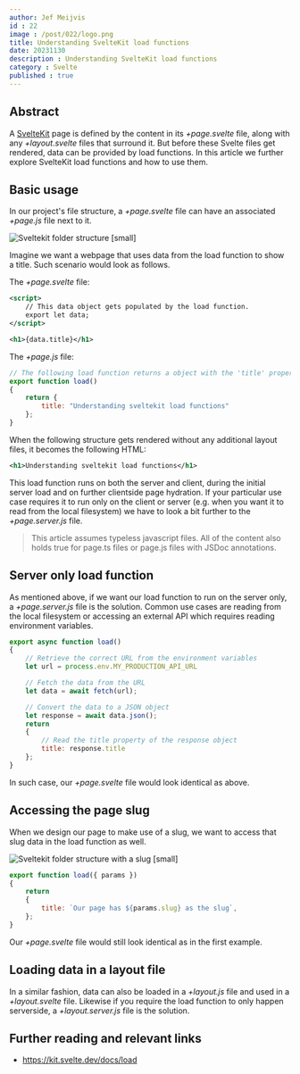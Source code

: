 ```yaml
---
author: Jef Meijvis
id : 22
image : /post/022/logo.png
title: Understanding SvelteKit load functions
date: 20231130
description : Understanding SvelteKit load functions
category : Svelte
published : true
---
```


## Abstract
A [SvelteKit](https://kit.svelte.dev/) page is defined by the content in its *+page.svelte* file, along with any *+layout.svelte* files that surround it. 
But before these Svelte files get rendered, data can be provided by load functions. In this article we further explore SvelteKit load functions and how to use them.  

## Basic usage
In our project's file structure, a *+page.svelte* file can have an associated *+page.js* file next to it. 

![Sveltekit folder structure [small]](/static/post/022/folder-structure.png)


Imagine we want a webpage that uses data from the load function to show a title. 
Such scenario would look as follows.

The *+page.svelte* file:
```xml
<script>
    // This data object gets populated by the load function.
	export let data;
</script>

<h1>{data.title}</h1>
```

The *+page.js* file:

```js
// The following load function returns a object with the 'title' property.
export function load() 
{
	return {
		title: "Understanding sveltekit load functions" 
	};
}
```

When the following structure gets rendered without any additional layout files, it becomes the following HTML:
```xml
<h1>Understanding sveltekit load functions</h1>
```

This load function runs on both the server and client, during the initial server load and on further clientside page hydration. 
If your particular use case requires it to run only on the client or server (e.g. when you want it to read from the local filesystem) we have to look a bit further to the *+page.server.js* file.


> This article assumes typeless javascript files. All of the content also holds true for page.ts files or page.js files with JSDoc annotations. 

## Server only load function
As mentioned above, if we want our load function to run on the server only, a *+page.server.js* file is the solution. 
Common use cases are reading from the local filesystem or accessing an external API which requires reading environment variables.

```js
export async function load() 
{
    // Retrieve the correct URL from the environment variables
    let url = process.env.MY_PRODUCTION_API_URL

    // Fetch the data from the URL
    let data = await fetch(url);

    // Convert the data to a JSON object
    let response = await data.json();
	return 
    {
        // Read the title property of the response object
		title: response.title
	};
}
```

In such case, our *+page.svelte* file would look identical as above. 

## Accessing the page slug

When we design our page to make use of a slug, we want to access that slug data in the load function as well. 

![Sveltekit folder structure with a slug [small]](/static/post/022/slug.png)


```js
export function load({ params }) 
{
	return 
    {
		title: `Our page has ${params.slug} as the slug`,
	};
}
```

Our *+page.svelte* file would still look identical as in the first example. 

## Loading data in a layout file
In a similar fashion, data can also be loaded in a *+layout.js* file and used in a *+layout.svelte* file. 
Likewise if you require the load function to only happen serverside, a *+layout.server.js* file is the solution.


## Further reading and relevant links
- https://kit.svelte.dev/docs/load

